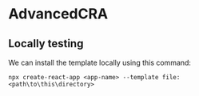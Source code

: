 # AdvancedCRA

## Locally testing
We can install the template locally using this command:
```
npx create-react-app <app-name> --template file:<path\to\this\directory>
```